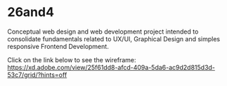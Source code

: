 # 26and4

Conceptual web design and web development project intended to consolidate fundamentals related to UX/UI, Graphical Design and simples responsive Frontend Development.

Click on the link below to see the wireframe:
https://xd.adobe.com/view/25f61dd8-afcd-409a-5da6-ac9d2d815d3d-53c7/grid/?hints=off
